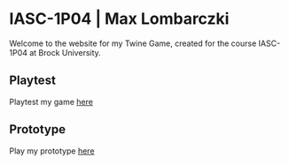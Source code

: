 # IASC-1P04 | Max Lombarczki

Welcome to the website for my Twine Game, created for the course IASC-1P04 at Brock University.

## Playtest 

Playtest my game [here]() 

## Prototype 

Play my prototype [here](prototype/LoneWolf.html)
